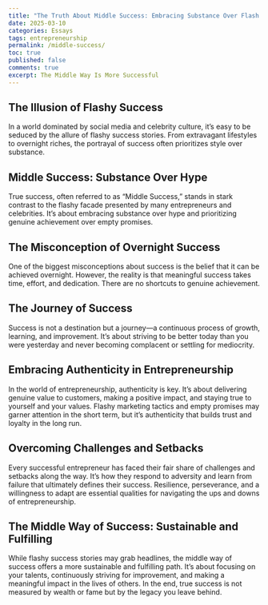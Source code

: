 ```yaml
---
title: "The Truth About Middle Success: Embracing Substance Over Flash in Entrepreneurship"
date: 2025-03-10
categories: Essays
tags: entrepreneurship
permalink: /middle-success/
toc: true
published: false
comments: true
excerpt: The Middle Way Is More Successful
---
```

## The Illusion of Flashy Success
In a world dominated by social media and celebrity culture, it’s easy to be seduced by the allure of flashy success stories. From extravagant lifestyles to overnight riches, the portrayal of success often prioritizes style over substance.

## Middle Success: Substance Over Hype
True success, often referred to as “Middle Success,” stands in stark contrast to the flashy facade presented by many entrepreneurs and celebrities. It’s about embracing substance over hype and prioritizing genuine achievement over empty promises.

## The Misconception of Overnight Success
One of the biggest misconceptions about success is the belief that it can be achieved overnight. However, the reality is that meaningful success takes time, effort, and dedication. There are no shortcuts to genuine achievement.

## The Journey of Success
Success is not a destination but a journey—a continuous process of growth, learning, and improvement. It’s about striving to be better today than you were yesterday and never becoming complacent or settling for mediocrity.

## Embracing Authenticity in Entrepreneurship
In the world of entrepreneurship, authenticity is key. It’s about delivering genuine value to customers, making a positive impact, and staying true to yourself and your values. Flashy marketing tactics and empty promises may garner attention in the short term, but it’s authenticity that builds trust and loyalty in the long run.

## Overcoming Challenges and Setbacks
Every successful entrepreneur has faced their fair share of challenges and setbacks along the way. It’s how they respond to adversity and learn from failure that ultimately defines their success. Resilience, perseverance, and a willingness to adapt are essential qualities for navigating the ups and downs of entrepreneurship.

## The Middle Way of Success: Sustainable and Fulfilling
While flashy success stories may grab headlines, the middle way of success offers a more sustainable and fulfilling path. It’s about focusing on your talents, continuously striving for improvement, and making a meaningful impact in the lives of others. In the end, true success is not measured by wealth or fame but by the legacy you leave behind.